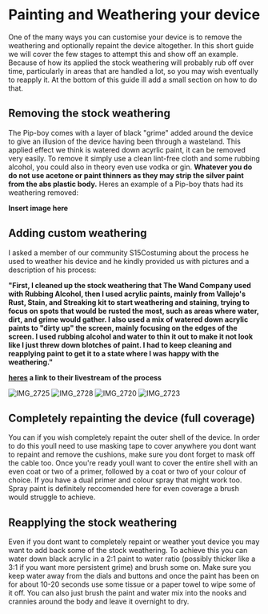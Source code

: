 # Painting and Weathering your device
One of the many ways you can customise your device is to remove the weathering and optionally repaint the device altogether. In this short guide we will cover the few stages to attempt this and show off an example. Because of how its applied the stock weathering will probably rub off over time, particularly in areas that are handled a lot, so you may wish eventually to reapply it. At the bottom of this guide ill add a small section on how to do that.

## Removing the stock weathering
The Pip-boy comes with a layer of black "grime" added around the device to give an illusion of the device having been through a wasteland. This applied effect we think is watered down acyrlic paint, it can be removed very easily. To remove it simply use a clean lint-free cloth and some rubbing alcohol, you could also in theory even use vodka or gin. **Whatever you do do not use acetone or paint thinners as they may strip the silver paint from the abs plastic body.** Heres an example of a Pip-boy thats had its weathering removed:

**Insert image here**
## Adding custom weathering
I asked a member of our community S15Costuming about the process he used to weather his device and he kindly provided us with pictures and a description of his process:

**"First, I cleaned up the stock weathering that The Wand Company used with Rubbing Alcohol, then I used acrylic paints, mainly from Vallejo's Rust, Stain, and Streaking kit to start weathering and staining, trying to focus on spots that would be rusted the most, such as areas where water, dirt, and grime would gather. I also used a mix of watered down acrylic paints to "dirty up" the screen, mainly focusing on the edges of the screen. I used rubbing alcohol and water to thin it out to make it not look like I just threw down blotches of paint. I had to keep cleaning and reapplying paint to get it to a state where I was happy with the weathering."**

**[heres](https://youtu.be/1WsNSpTVzg0) a link to their livestream of the process**

![IMG_2725](https://github.com/user-attachments/assets/da7d00c4-e45b-45a3-a8a0-da0bdf81ee3e)
![IMG_2728](https://github.com/user-attachments/assets/0e77a33c-424f-4fbe-b914-af45af7c097c)
![IMG_2720](https://github.com/user-attachments/assets/4b0083d5-885a-4fe3-bdc6-8b5dfcfbd8bc)
![IMG_2723](https://github.com/user-attachments/assets/3f9eea47-729e-4907-96c3-b300f353fadc)

## Completely repainting the device (full coverage)
You can if you wish completely repaint the outer shell of the device. In order to do this youll need to use masking tape to cover anywhere you dont want to repaint and remove the cushions, make sure you dont forget to mask off the cable too. Once you're ready youll want to cover the entire shell with an even coat or two of a primer, followed by a coat or two of your colour of choice. If you have a dual primer and colour spray that might work too. Spray paint is definitely reccomended here for even coverage a brush would struggle to achieve.

## Reapplying the stock weathering
Even if you dont want to completely repaint or weather yout device you may want to add back some of the stock weathering. To achieve this you can water down black acrylic in a 2:1 paint to water ratio (possibly thicker like a 3:1 if you want more persistent grime) and brush some on. Make sure you keep water away from the dials and buttons and once the paint has been on for about 10-20 seconds use some tissue or a paper towel to wipe some of it off. You can also just brush the paint and water mix into the nooks and crannies around the body and leave it overnight to dry.
